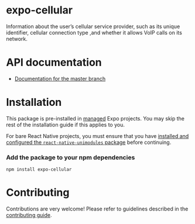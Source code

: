# expo-cellular

Information about the user’s cellular service provider, such as its unique identifier, cellular connection type ,and whether it allows VoIP calls on its network.

# API documentation

- [Documentation for the master branch](https://github.com/expo/expo/blob/master/docs/pages/versions/unversioned/sdk/cellular.md)

# Installation

This package is pre-installed in [managed](https://docs.expo.io/versions/latest/introduction/managed-vs-bare/) Expo projects. You may skip the rest of the installation guide if this applies to you.

For bare React Native projects, you must ensure that you have [installed and configured the `react-native-unimodules` package](https://github.com/unimodules/react-native-unimodules) before continuing.

### Add the package to your npm dependencies

```
npm install expo-cellular
```

# Contributing

Contributions are very welcome! Please refer to guidelines described in the [contributing guide]( https://github.com/expo/expo#contributing).